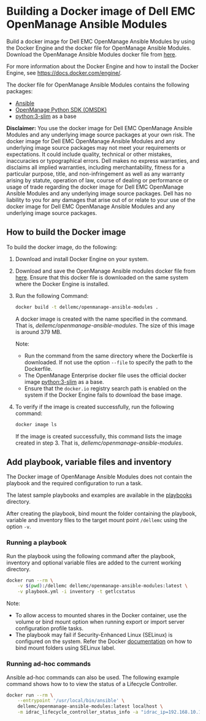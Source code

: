 # Building a Docker image of Dell EMC OpenManage Ansible Modules
Build a docker image for Dell EMC OpenManage Ansible Modules by using the Docker Engine and the docker file for OpenManage Ansible Modules. Download the OpenManage Ansible Modules docker file from [here](./Dockerfile).

For more information about the Docker Engine and how to install the Docker Engine, see https://docs.docker.com/engine/.

The docker file for OpenManage Ansible Modules contains the following packages:
* [Ansible](https://pypi.org/project/ansible/)
* [OpenManage Python SDK (OMSDK)](https://pypi.org/project/omsdk/)
* [python:3-slim](https://hub.docker.com/_/python) as a base

__Disclaimer:__
You use the docker image for Dell EMC OpenManage Ansible Modules and any underlying image source packages at your own risk. The docker image for Dell EMC OpenManage Ansible Modules and any underlying image source packages may not meet your requirements or expectations. It could include quality, technical or other mistakes, inaccuracies or typographical errors. Dell makes no express warranties, and disclaims all implied warranties, including merchantability, fitness for a particular purpose, title, and non-infringement as well as any warranty arising by statute, operation of law, course of dealing or performance or usage of trade regarding the docker image for Dell EMC OpenManage Ansible Modules and any underlying image source packages. Dell has no liability to you for any damages that arise out of or relate to your use of the docker image for Dell EMC OpenManage Ansible Modules and any underlying image source packages.  

## How to build the Docker image
To build the docker image, do the following:
1. Download and install Docker Engine on your system.
1. Download and save the OpenManage Ansible modules docker file from [here](./Dockerfile). Ensure that this docker file is downloaded on the same system where the Docker Engine is installed.
1. Run the following Command:
    ```bash
    docker build -t dellemc/openmanage-ansible-modules .
    ```

    A docker image is created with the name specified in the command. That is, _dellemc/openmanage-ansible-modules_. The size of this image is around 379 MB.

    Note:
    * Run the command from the same directory where the Dockerfile is downloaded. If not use the option `--file` to specify the path to the Dockerfile.
    * The OpenManage Enterprise docker file uses the official docker image [python:3-slim](https://hub.docker.com/_/python) as a base.
    * Ensure that the `docker.io` registry search path is enabled on the system if the Docker Engine fails to download the base image.

1. To verify if the image is created successfully, run the following command:

    ```bash
    docker image ls
    ```

    If the image is created successfully, this command lists the image created in step 3. That is, _dellemc/openmanage-ansible-modules_.

## Add playbook, variable files and inventory
The Docker image of OpenManage Ansible Modules does not contain the playbook and the required configuration to run a task.

The latest sample playbooks and examples are available in the [playbooks](https://github.com/dell/dellemc-openmanage-ansible-modules/blob/devel/playbooks) directory.

After creating the playbook, bind mount the folder containing the playbook, variable and inventory files to the target mount point `/dellemc` using the option `-v`.

### Running a playbook
Run the playbook using the following command after the playbook, inventory and optional variable files are added to the current working directory.

```bash
docker run --rm \
    -v $(pwd):/dellemc dellemc/openmanage-ansible-modules:latest \
    -v playbook.yml -i inventory -t getlcstatus
```

Note:
* To allow access to mounted shares in the Docker container, use the volume or bind mount option when running export or import server configuration profile tasks.
* The playbook may fail if Security-Enhanced Linux (SELinux) is configured on the system. Refer the Docker [documentation](https://docs.docker.com/) on how to bind mount folders using SELinux label. 

### Running ad-hoc commands
Ansible ad-hoc commands can also be used. The following example command shows how to to view the status of a Lifecycle Controller.

```bash
docker run --rm \
    --entrypoint '/usr/local/bin/ansible' \
    dellemc/openmanage-ansible-modules:latest localhost \
    -m idrac_lifecycle_controller_status_info -a "idrac_ip=192.168.10.1 idrac_user=user idrac_pwd=password"
```
